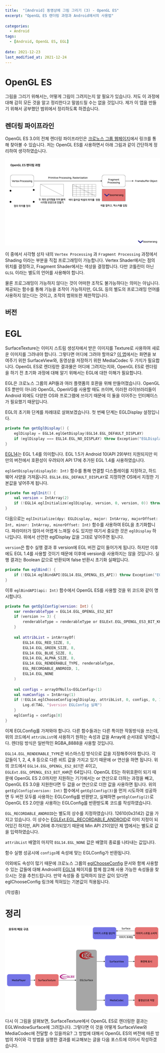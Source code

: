 ```yaml
---
title:  "[Android] 동영상에 그림 그리기 (3) - OpenGL ES"
excerpt: "OpenGL ES 렌더링 과정과 Android에서의 사용법"

categories:
  - Android
tags:
  - [Android, OpenGL ES, EGL]
 
date: 2021-12-23
last_modified_at: 2021-12-24
---
```


# OpenGL ES

그림을 그리기 위해서는, 어떻게 그림이 그려지는지 알 필요가 있습니다. 저도 이 과정에 대해 감히 모든 것을 알고 정리한다고 말씀드릴 수는 없을 것입니다. 제가 이 앱을 만들기 위해서 공부했던 범위에서 정리하도록 하겠습니다.

## 렌더링 파이프라인

OpenGL ES 3.0의 전체 렌더링 파이프라인은 [크로노스 그룹 웹페이지](https://www.khronos.org/news/permalink/opengl-es-3.0-pipeline-map)에서 링크를 통해 찾아볼 수 있습니다. 저는 OpenGL ES를 사용하면서 아래 그림과 같이 간단하게 정리하여 생각하였습니다.

![pipeline](/assets/img/video_memo_3/pipeline.png)

이 중에서 사각형 상자 내의 `Vertex Processing` 과 `Fragment Processing` 과정에서 Shading 이라는 부분을 직접 프로그래밍이 가능합니다. Vertex Shader에서는 점의 위치를 결정하고, Fragment Shader에서는 색상을 결정합니다. 다만 코틀린이 아닌 `GLSL` 이라는 별도의 언어를 사용해야 합니다.

물론 프로그래밍이 가능하지 않다는 것이 어떠한 조작도 불가능하다는 의미는 아닙니다. 제공되는 함수를 통해 기능을 조작이 가능하지만, GLSL 등의 별도의 프로그래밍 언어를 사용하지 않는다는 것이고, 조작의 범위또한 제한적입니다.

## 버전



# EGL

SurfaceTexture는 이미지 스트림 생성자에서 받은 이미지를 Texture로 사용하여 새로운 이미지를 그려내야 합니다. 그렇다면 어디에 그려야 할까요? [이 앱](https://crewdaniel.github.io/posts/video_memo_1/#%EC%A0%95%EB%A6%AC)에서는 화면을 보여주기 위한 SurfaceView와, 동영상을 저장하기 위한 MediaCodec 두 가지가 필요합니다. OpenGL ES로 렌더링한 결과물은 어디에 그려지는지와, OpenGL ES로 렌더링을 하기 전 초기화 과정에 대해 알기 위해서는 EGL에 대한 이해가 필요합니다.

EGL은 크로노스 그룹의 API들과 여러 플랫폼의 호환을 위해 만들어졌습니다. OpenGL ES 뿐만이 아니라 OpenGL, OpenVG를 사용할 때도 쓰이며, 이러한 라이브러리들이 Android 외에도 다양한 OS와 프로그램에 쓰이기 때문에 이 둘을 이어주는 인터페이스가 필요했기 때문입니다.

EGL의 초기화 단계를 차례대로 살펴보겠습니다. 첫 번째 단계는 EGLDisplay 설정입니다.

```kotlin
private fun getEglDisplay() {
    eglDisplay = EGL14.eglGetDisplay(EGL14.EGL_DEFAULT_DISPLAY)
    if (eglDisplay === EGL14.EGL_NO_DISPLAY) throw Exception("EGLDisplay 가져오기 실패")
}
```

[EGL14](https://developer.android.com/reference/android/opengl/EGL14)는 EGL 1.4를 의미합니다. EGL 1.5가 Android 10(API 29)부터 지원되지만 미만의 버전에서 호환성이 우려되어 API 17에 추가된 EGL 1.4를 사용하였습니다.

`eglGetDisplay(displayId: Int)` 함수를 통해 연결할 디스플레이를 지정하고, 하드웨어 사양을 가져옵니다. `EGL14.EGL_DEFAULT_DISPLAY`로 지정하면 OS에서 지정한 기본값을 넣어주게 됩니다.

```kotlin
private fun eglInit() {
    val version = IntArray(2)
    if (!EGL14.eglInitialize(eglDisplay, version, 0, version, 0)) throw Exception("EGL 초기화 실패")
}
```

다음으로는 `eglInitialize(dpy: EGLDisplay, major: IntArray, majorOffset: Int, minor: IntArray, minorOffset: Int)` 함수를 사용하여 EGL을 초기화합니다. 파라미터가 많아서 어렵게 느껴질 수도 있지만 여기서 중요한 것은 `eglDisplay` 하나입니다. 위에서 선언한 eglDisplay 값을 그대로 넣어주면 됩니다.

`version`은 함수 실행 결과 후 version에 EGL 버전 값이 들어가게 됩니다. 하지만 이후에도 EGL 1.4를 사용할 것이기 때문에 이후에 version을 사용하지는 않을 것입니다. 실행 결과는 Boolean 값으로 반환되며 false 반환시 초기화 실패입니다.

```kotlin
private fun eglBind() {
    if (!EGL14.eglBindAPI(EGL14.EGL_OPENGL_ES_API)) throw Exception("EGL 렌더링 API 설정 실패")
}
```

이후 `eglBindAPI(api: Int)` 함수에서 OpenGL ES를 사용할 것을 위 코드와 같이 명시합니다.

```kotlin
private fun getEglConfig(version: Int) {
    var renderableType = EGL14.EGL_OPENGL_ES2_BIT
    if (version >= 3) {
        renderableType = renderableType or EGLExt.EGL_OPENGL_ES3_BIT_KHR
    }

    val attribList = intArrayOf(
        EGL14.EGL_RED_SIZE, 8,
        EGL14.EGL_GREEN_SIZE, 8,
        EGL14.EGL_BLUE_SIZE, 8,
        EGL14.EGL_ALPHA_SIZE, 8,
        EGL14.EGL_RENDERABLE_TYPE, renderableType,
        EGL_RECORDABLE_ANDROID, 1,
        EGL14.EGL_NONE
    )

    val configs = arrayOfNulls<EGLConfig>(1)
    val numConfigs = IntArray(1)
    if (!EGL14.eglChooseConfig(eglDisplay, attribList, 0, configs, 0, 1, numConfigs, 0)) {
        Log.d(TAG, "$version EGLConfig 실패")
    }
    eglConfig = configs[0]
}
```

이제 EGLConfig를 가져와야 합니다. 다른 함수들과는 다른 특이한 작동방식을 쓰는데, 위의 코드에서 `attribList`에 사용하기 원하는 속성과 값을 Array에 순서대로 넣어줍니다. 렌더링 방식은 일반적인 RGBA_8888을 사용할 것입니다.

`EGL14.EGL_RENDERABLE_TYPE`은 비스마스킹 방식으로 값을 지정해주어야 합니다. 각 값들이 1, 2, 4, 8 등으로 다른 비트 값을 가지고 있기 때문에 or 연산을 하면 됩니다. 위의 코드에서 `EGL14.EGL_OPENGL_ES2_BIT`은 4이고, `EGLExt.EGL_OPENGL_ES3_BIT_KHR`은 64입니다. OpenGL ES는 하위호환이 되기 때문에 OpenGL ES 2.0까지만 지원하는 기기에서는 or 연산으로 더하는 과정을 빼고, OpenGL ES 3.0을 지원한다면 두 값을 or 연산으로 더한 값을 사용하면 됩니다. 위의 `getEglConfig(version: Int)` 함수에서 `getEglConfig(3)`을 먼저 시도하여 성공하면 두 버전 모두를 사용하는 EGLConfig를 반환받고, 실패하면 `getEglConfig(2)`로 OpenGL ES 2.0만을 사용하는 EGLConfig를 반환받도록 코드를 작성하였습니다.

`EGL_RECORDABLE_ANDROID`는 별도의 상수를 지정하였습니다. 12610(0x3142) 값을 가지고 있습니다. 이 상수는 [EGLExt.EGL_RECORDABLE_ANDROID](https://developer.android.com/reference/android/opengl/EGLExt#EGL_RECORDABLE_ANDROID)로 이미 지정이 되어있긴 하지만, API 26에 추가되었기 때문에 Min API 21이었던 제 앱에서는 별도로 값을 입력하였습니다.

`attribList` 배열의 마지막 `EGL14.EGL_NONE` 값은 배열의 종료를 나타내는 값입니다.

함수 실행 성공시에 `configs`에 속성에 맞는 EGLConfig가 반환됩니다.

이외에도 속성이 많기 때문에 크로노스 그룹의 [eglChooseConfig](https://www.khronos.org/registry/EGL/sdk/docs/man/html/eglChooseConfig.xhtml) 문서와 함께 사용할 수 있는 값들에 대해 Android의 [EGL14](https://developer.android.com/reference/android/opengl/EGL14) 페이지를 함께 참고해 사용 가능한 속성들을 찾으시는 것을 추천드립니다. 만약 속성들 중 입력하지 않은 값이 있다면 eglChooseConfig 링크에 적혀있는 기본값이 적용됩니다.


(작성중)

# 정리

![videomemo](/assets/img/video_memo_1/videomemo.png)

다시 이 그림을 살펴보면, SurfaceTexture에서 OpenGL ES로 렌더링한 결과는 EGLWindowSurface에 그려집니다. 그렇다면 이 것을 어떻게 SurfaceView와 MediaCodec에 전달할 수 있을까요? 그 방법에 대해서 OpenGL ES의 버전에 따른 방법의 차이와 각 방법을 실행한 결과를 비교해보는 글을 다음 포스트에 이어서 작성하겠습니다.

